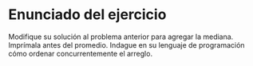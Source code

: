 # Enunciado del ejercicio 

Modifique su solución al problema anterior para agregar la mediana. Imprímala antes del promedio. Indague en su lenguaje de programación cómo ordenar concurrentemente el arreglo.
